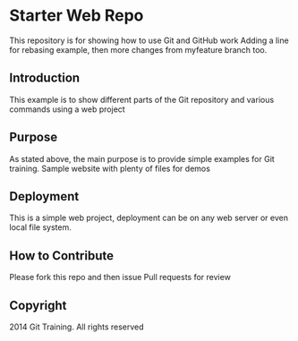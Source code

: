 # Starter Web Repo

This repository is for showing how to use Git and GitHub work
Adding a line for rebasing example, then more changes from myfeature
branch too.

## Introduction

This example is to show different parts of the Git repository and various commands using
a web project

## Purpose

As stated above, the main purpose is to provide simple examples for Git training. 
Sample website with plenty of files for demos

## Deployment

This is a simple web project, deployment can be on any web server or even local 
file system.

## How to Contribute

Please fork this repo and then issue Pull requests for review
## Copyright

2014 Git Training. All rights reserved